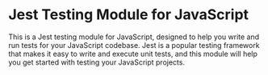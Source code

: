 # Jest Testing Module for JavaScript

This is a Jest testing module for JavaScript, designed to help you write and run tests for your JavaScript codebase. Jest is a popular testing framework that makes it easy to write and execute unit tests, and this module will help you get started with testing your JavaScript projects.


